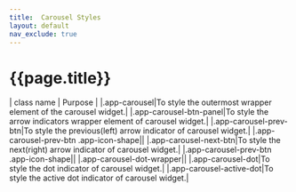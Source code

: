 ```yaml
---
title:  Carousel Styles
layout: default
nav_exclude: true
---
```

# {{page.title}}

| class name  | Purpose |
|.app-carousel|To style the outermost wrapper element of the carousel widget.|
|.app-carousel-btn-panel|To style the arrow indicators wrapper element of carousel widget.|
|.app-carousel-prev-btn|To style the previous(left) arrow indicator of carousel widget.|
|.app-carousel-prev-btn .app-icon-shape||
|.app-carousel-next-btn|To style the next(right) arrow indicator of carousel widget.|
|.app-carousel-prev-btn .app-icon-shape||
|.app-carousel-dot-wrapper||
|.app-carousel-dot|To style the dot indicator of carousel widget.|
|.app-carousel-active-dot|To style the active dot indicator of carousel widget.|
